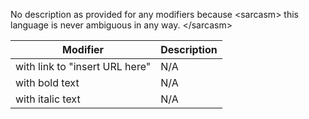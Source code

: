 
No description as provided for any modifiers because \<sarcasm\> this language is never ambiguous in any way. \</sarcasm\> 

|            Modifier            | Description |
|--------------------------------|-------------|
| with link to "insert URL here" |     N/A     |
| with bold text                 |     N/A     |
| with italic text               |     N/A     |
